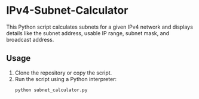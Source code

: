# IPv4-Subnet-Calculator

This Python script calculates subnets for a given IPv4 network and displays details like the subnet address, usable IP range, subnet mask, and broadcast address.

## Usage

1. Clone the repository or copy the script.
2. Run the script using a Python interpreter:
   ```bash
   python subnet_calculator.py
